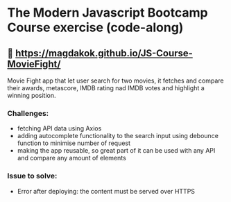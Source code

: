# The Modern Javascript Bootcamp Course exercise (code-along)

## :movie_camera: https://magdakok.github.io/JS-Course-MovieFight/

Movie Fight app that let user search for two movies, it fetches and compare their awards, metascore, IMDB rating nad IMDB votes and highlight a winning position. 

### Challenges:
* fetching API data using Axios
* adding autocomplete functionality to the search input using debounce function to minimise number of request
* making the app reusable, so great part of it can be used with any API and compare any amount of elements

### Issue to solve:
* Error after deploying: the content must be served over HTTPS
